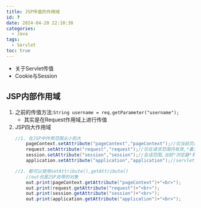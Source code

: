 ```yaml
---
title: JSP传值的作用域
id: ?
date: 2024-04-20 22:10:30
categories:
  - Java
tags:
  - Servlet
toc: true
---
```

- 关于Servlet传值
- Cookie与Session
<!--more-->
## JSP内部作用域
1. 之前的传值方法:`String username = req.getParameter("username");`
    - 其实是在Request作用域上进行传值
2. JSP四大作用域
    ```java
    //1. 在JSP中作用范围从小到大
        pageContext.setAttribute("pageContext","pageContext");//仅当前页面,*跳转*后无效
        request.setAttribute("request","request");//仅在请求范围内有效,*重定向*后无效
        session.setAttribute("session","session");//会话范围,当前*浏览器*有效
        application.setAttribute("application","application");//servletContext,全局对象,网站启动时就会产生这个变量,*重启服务器*后无效

    //2. 都可以使用setAttribute(),getAttribute()
        //out也是JSP自带的对象
        out.print(pageContext.getAttribute("pageContext")+"<br>");
        out.print(request.getAttribute("request")+"<br>");
        out.print(session.getAttribute("session")+"<br>");
        out.print(application.getAttribute("application")+"<br>");
    ```